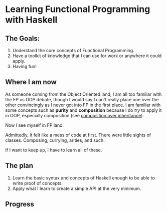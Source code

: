 # Learning Functional Programming with Haskell

## The Goals:
1. Understand the core concepts of Functional Programming.
2. Have a toolkit of knowledge that I can use for work or anywhere it could apply.
3. Having fun!

## Where I am now
As someone coming from the Object Oriented land, I am all too familiar with the FP vs OOP debate, though I would say I can't really place one over the other convincingly as I never got into FP in the first place. 
I am familiar with some concepts such as **purity** and **composition** because I do *try* to apply it in OOP, especially composition (see [composition over inheritance](https://en.wikipedia.org/wiki/Composition_over_inheritance)).

Now I see myself in FP land.

Admittedly, it felt like a mess of code at first. 
There were little sights of classes.
Composing, currying, arities, and such.

If I want to keep up, I have to learn all of these.

## The plan
1. Learn the basic syntax and concepts of Haskell enough to be able to write proof of concepts.
2. Apply what I learn to create a simple API at the very minimum.

## Progress
